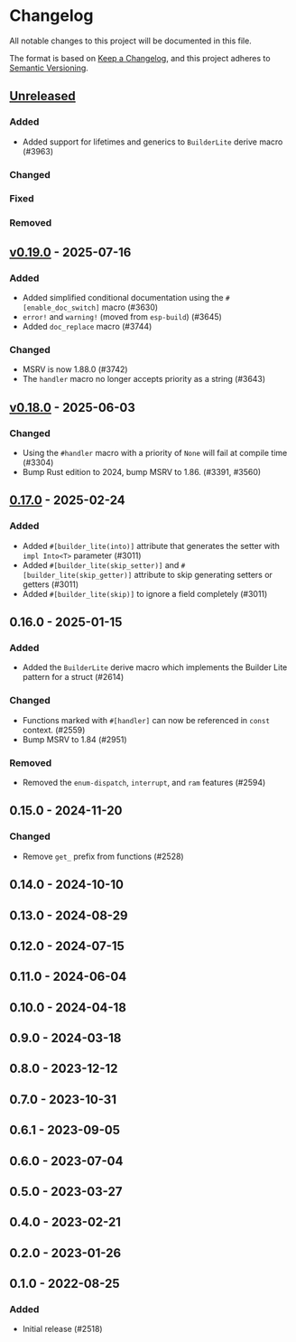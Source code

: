# Changelog

All notable changes to this project will be documented in this file.

The format is based on [Keep a Changelog](https://keepachangelog.com/en/1.0.0/),
and this project adheres to [Semantic Versioning](https://semver.org/spec/v2.0.0.html).

## [Unreleased]

### Added

- Added support for lifetimes and generics to `BuilderLite` derive macro (#3963)

### Changed

### Fixed

### Removed

## [v0.19.0] - 2025-07-16

### Added

- Added simplified conditional documentation using the `#[enable_doc_switch]` macro (#3630)
- `error!` and `warning!` (moved from `esp-build`) (#3645)
- Added `doc_replace` macro (#3744)

### Changed

- MSRV is now 1.88.0 (#3742)
- The `handler` macro no longer accepts priority as a string (#3643)

## [v0.18.0] - 2025-06-03

### Changed

- Using the `#handler` macro with a priority of `None` will fail at compile time (#3304)
- Bump Rust edition to 2024, bump MSRV to 1.86. (#3391, #3560)

## [0.17.0] - 2025-02-24

### Added

- Added `#[builder_lite(into)]` attribute that generates the setter with `impl Into<T>` parameter (#3011)
- Added `#[builder_lite(skip_setter)]` and `#[builder_lite(skip_getter)]` attribute to skip generating setters or getters (#3011)
- Added `#[builder_lite(skip)]` to ignore a field completely (#3011)

## 0.16.0 - 2025-01-15

### Added

- Added the `BuilderLite` derive macro which implements the Builder Lite pattern for a struct (#2614)

### Changed

- Functions marked with `#[handler]` can now be referenced in `const` context. (#2559)
- Bump MSRV to 1.84 (#2951)

### Removed

- Removed the `enum-dispatch`, `interrupt`, and `ram` features (#2594)

## 0.15.0 - 2024-11-20

### Changed

- Remove `get_` prefix from functions (#2528)

## 0.14.0 - 2024-10-10

## 0.13.0 - 2024-08-29

## 0.12.0 - 2024-07-15

## 0.11.0 - 2024-06-04

## 0.10.0 - 2024-04-18

## 0.9.0 - 2024-03-18

## 0.8.0 - 2023-12-12

## 0.7.0 - 2023-10-31

## 0.6.1 - 2023-09-05

## 0.6.0 - 2023-07-04

## 0.5.0 - 2023-03-27

## 0.4.0 - 2023-02-21

## 0.2.0 - 2023-01-26

## 0.1.0 - 2022-08-25

### Added

- Initial release (#2518)

[0.17.0]: https://github.com/esp-rs/esp-hal/releases/tag/esp-hal-procmacros-v0.17.0
[v0.18.0]: https://github.com/esp-rs/esp-hal/compare/esp-hal-procmacros-v0.17.0...esp-hal-procmacros-v0.18.0
[v0.19.0]: https://github.com/esp-rs/esp-hal/compare/esp-hal-procmacros-v0.18.0...esp-hal-procmacros-v0.19.0
[Unreleased]: https://github.com/esp-rs/esp-hal/compare/esp-hal-procmacros-v0.19.0...HEAD
